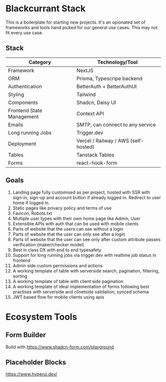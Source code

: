 # Blackcurrant Stack

This is a boilerplate for starting new projects. 
It's an opionated set of frameworks and tools hand picked for our general use cases.
This may not fit every use case.

## Stack

| Category                   | Technology/Tool                      |
|----------------------------|--------------------------------------|
| Framework                  | NextJS                               |
| ORM                        | Prisma, Typescripe backend           |
| Authentication             | BetterAuth + BetterAuthUI            |
| Styling                    | Tailwind                             |
| Components                 | Shadcn, Daisy UI                     |
| Frontend State Management  | Context API                          |
| Emails                     | SMTP, can connect to any service     |
| Long running Jobs          | Trigger.dev                          |
| Deployment                 | Vercel / Railway / AWS (self-hosted) |
| Tables                     | Tanstack Tables                      |
| Forms                      | react-hook-form                      |

## Goals

1. Landing page fully customised as per project, hosted with SSR with sign-in, sign-up and account button if already logged in. Redirect to user home if logged in.
2. Static pages like privacy policy and terms of use
3. Favicon, Robots.txt
4. Multiple user types with their own home page like Admin, User
5. Extensible APIs with auth that can be used with mobile clients
6. Parts of website that the users can see without a login
7. Parts of website that the user can only see after a login
8. Parts of website that the user can see only after custom attribute passes verification (maker/checker model)
9. Best in class DX with end to end typesafety
10. Support for long running jobs via trigger.dev with realtime job status in frontend
11. Admin side custom permissions and actions
12. A working template of table with serverside search, pagination, filtering, sorting
13. A working template of table with client side pagination
14. A working template of ideal implementation of forms following best practises with serverside and clinetside validation, synced schema
15. JWT based flow for mobile clients using apis

# Ecosystem Tools

## Form Builder
Build with https://www.shadcn-form.com/playground

## Placeholder Blocks
https://www.hyperui.dev/
